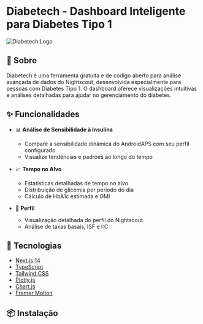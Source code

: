# Diabetech - Dashboard Inteligente para Diabetes Tipo 1

![Diabetech Logo](public/diabetech-logo.png)

## 🌟 Sobre

Diabetech é uma ferramenta gratuita e de código aberto para análise avançada de dados do Nightscout, desenvolvida especialmente para pessoas com Diabetes Tipo 1. O dashboard oferece visualizações intuitivas e análises detalhadas para ajudar no gerenciamento do diabetes.

## ✨ Funcionalidades

- 📊 **Análise de Sensibilidade à Insulina**
  - Compare a sensibilidade dinâmica do AndroidAPS com seu perfil configurado
  - Visualize tendências e padrões ao longo do tempo

- 📈 **Tempo no Alvo**
  - Estatísticas detalhadas de tempo no alvo
  - Distribuição de glicemia por período do dia
  - Cálculo de HbA1c estimada e GMI

- 👤 **Perfil**
  - Visualização detalhada do perfil do Nightscout
  - Análise de taxas basais, ISF e I:C

## 🚀 Tecnologias

- [Next.js 14](https://nextjs.org/)
- [TypeScript](https://www.typescriptlang.org/)
- [Tailwind CSS](https://tailwindcss.com/)
- [Plotly.js](https://plotly.com/javascript/)
- [Chart.js](https://www.chartjs.org/)
- [Framer Motion](https://www.framer.com/motion/)

## 📦 Instalação 